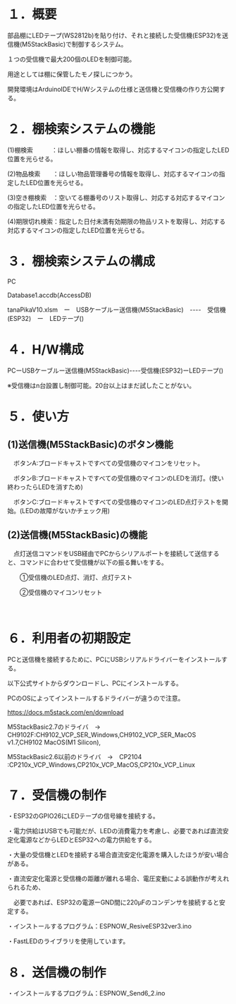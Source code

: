 # **１．概要**

部品棚にLEDテープ(WS2812b)を貼り付け、それと接続した受信機(ESP32)を送信機(M5StackBasic)で制御するシステム。

１つの受信機で最大200個のLEDを制御可能。

用途としては棚に保管したモノ探しにつかう。

開発環境はArduinoIDEでH/Wシステムの仕様と送信機と受信機の作り方公開する。


# **２．棚検索システムの機能**

(1)棚検索　　　：ほしい棚番の情報を取得し、対応するマイコンの指定したLED位置を光らせる。

(2)物品検索　　：ほしい物品管理番号の情報を取得し、対応するマイコンの指定したLED位置を光らせる。

(3)空き棚検索　：空いてる棚番号のリスト取得し、対応する対応するマイコンの指定したLED位置を光らせる。

(4)期限切れ検索：指定した日付未満有効期限の物品リストを取得し、対応する対応するマイコンの指定したLED位置を光らせる。


# **３．棚検索システムの構成**
PC

Database1.accdb(AccessDB)
       
tanaPikaV10.xlsm　ー　USBケーブルー送信機(M5StackBasic)　----　受信機(ESP32)　ー　LEDテープ()


# **４．H/W構成**

PCーUSBケーブルー送信機(M5StackBasic)----受信機(ESP32)ーLEDテープ()

※受信機はn台設置し制御可能。20台以上はまだ試したことがない。


# **５．使い方**

## (1)送信機(M5StackBasic)のボタン機能

　ボタンA:ブロードキャストですべての受信機のマイコンをリセット。

　ボタンB:ブロードキャストですべての受信機のマイコンのLEDを消灯。(使い終わったらLEDを消すため)

　ボタンC:ブロードキャストですべての受信機のマイコンのLED点灯テストを開始。(LEDの故障がないかチェック用)

## (2)送信機(M5StackBasic)の機能
 
 　点灯送信コマンドをUSB経由でPCからシリアルポートを接続して送信すると、コマンドに合わせて受信機が以下の振る舞いをする。
   
 　　①受信機のLED点灯、消灯、点灯テスト
    
 　　②受信機のマイコンリセット

　

# **６．利用者の初期設定**
PCと送信機を接続するために、PCにUSBシリアルドライバーをインストールする。

以下公式サイトからダウンロードし、PCにインストールする。
 
PCのOSによってインストールするドライバーが違うので注意。
 
https://docs.m5stack.com/en/download

M5StackBasic2.7のドライバ　→　CH9102F:CH9102_VCP_SER_Windows,CH9102_VCP_SER_MacOS v1.7,CH9102 MacOS(M1 Silicon),

M5StackBasic2.6以前のドライバ　→　CP2104 :CP210x_VCP_Windows,CP210x_VCP_MacOS,CP210x_VCP_Linux


# **７．受信機の制作**
・ESP32のGPIO26にLEDテープの信号線を接続する。

・電力供給はUSBでも可能だが、LEDの消費電力を考慮し、必要であれば直流安定化電源などからLEDとESP32への電力供給をする。
 
・大量の受信機とLEDを接続する場合直流安定化電源を購入したほうが安い場合がある。
 
・直流安定化電源と受信機の距離が離れる場合、電圧変動による誤動作が考えれられるため、
 
　必要であれば、ESP32の電源ーGND間に220μFのコンデンサを接続すると安定する。
 
・インストールするプログラム：ESPNOW_ResiveESP32ver3.ino

・FastLEDのライブラリを使用しています。


# **８．送信機の制作**

・インストールするプログラム：ESPNOW_Send6_2.ino

